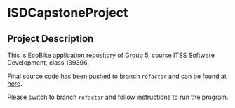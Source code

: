 # ISDCapstoneProject

## Project Description
This is EcoBike application repository of Group 5, course ITSS Software Development, class 139396.

Final source code has been pushed to branch `refactor` and can be found at [here](https://github.com/haile1501/ISDCapstoneProject/tree/refactor).

Please switch to branch `refactor` and follow instructions to run the program.